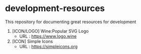 # development-resources
This repository for documenting great resources for development 

1. [ICON/LOGO] Wine:Popular SVG Logo
   - URL  : https://www.logo.wine
2. [ICON] Simple Icons
   - URL : https://simpleicons.org
